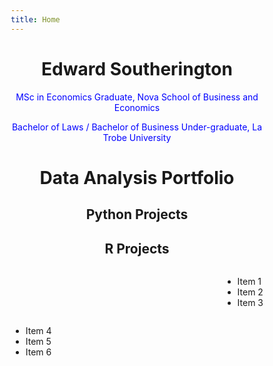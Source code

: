 ```yaml
---
title: Home
---
```

<html>
  <head>
  </head>
  <body>
    <h1 align="center">Edward Southerington</h1>
    <p style="color: blue" align="center">MSc in Economics Graduate, Nova School of Business and Economics</p>
    <p style="color: blue" align="center">Bachelor of Laws / Bachelor of Business Under-graduate, La Trobe University</p>
    <h1 align="center">Data Analysis Portfolio</h1>
    <h2 align="center">Python Projects</h2><h2 align="center">R Projects</h2>
  </body>
</html>

<head>
<meta name="viewport" content="width=device-width, initial-scale=1">
<style>
* {
  box-sizing: border-box;
}

/* Create two equal columns that floats next to each other */
.column {
  float: left;
  width: 50%;
  padding: 10px;
  height: 300px; /* Should be removed. Only for demonstration */
}

/* Clear floats after the columns */
.row:after {
  content: "";
  display: table;
  clear: both;
}
</style>
</head>
<body>

<div class="row">
   <div class="column" style="background-color:#bbb>
     <h2>Column 1</h2>
     <p>Some text..</p>
   </div>
   <div class="column" style="background-color:#bbb;>
     <h2>Column 2</h2>
     <p>Some text..</p>
   </div>
 </div>


<div>
    <div style="float: left; width: 100%;">
        <ul style="float: right;">
            <li>
                <i class="fa fa-check"></i> Item 1
            </li>
            <li>
                <i class="fa fa-check"></i> Item 2
            </li>
            <li>
                <i class="fa fa-check"></i> Item 3
            </li>
        </ul>
    </div>
    <div style="float: right; width: 100%;">
        <ul>
            <li>
                <i class="fa fa-check"></i> Item 4
            </li>
            <li>
                <i class="fa fa-check"></i> Item 5
            </li>
            <li>
                <i class="fa fa-check"></i> Item 6
            </li>
        </ul>
    </div>
</div>



</body>
</html>


